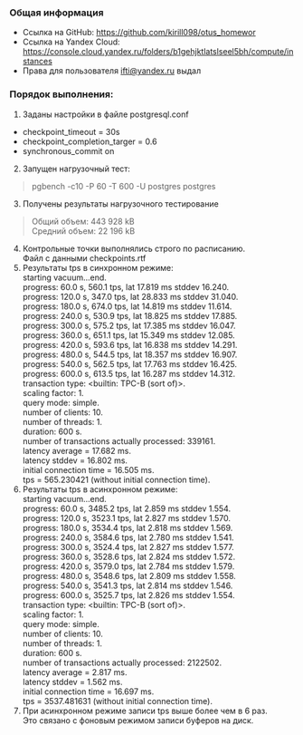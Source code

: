 ### Общая информация ###
* Ссылка на GitHub: https://github.com/kirill098/otus_homewor  
* Ссылка на Yandex Cloud: https://console.cloud.yandex.ru/folders/b1gehjktlatslseel5bh/compute/instances  
* Права для пользователя ifti@yandex.ru выдал

### Порядок выполнения: ###

1. Заданы настройки в файле postgresql.conf
- checkpoint_timeout = 30s
- checkpoint_completion_targer = 0.6
- synchronous_commit on
2. Запущен нагрузочный тест: 
> pgbench -c10 -P 60 -T 600 -U postgres postgres
3. Получены результаты нагрузочного тестирование
> Общий объем: 443 928 kB   
> Средний объем: 22 196 kB
4. Контрольные точки выполнялись строго по расписанию.  
   Файл с данными checkpoints.rtf
5. Результаты tps в синхронном режиме:  
starting vacuum...end.  
progress: 60.0 s, 560.1 tps, lat 17.819 ms stddev 16.240.     
progress: 120.0 s, 347.0 tps, lat 28.833 ms stddev 31.040.   
progress: 180.0 s, 674.0 tps, lat 14.819 ms stddev 11.614.   
progress: 240.0 s, 530.9 tps, lat 18.825 ms stddev 17.885.   
progress: 300.0 s, 575.2 tps, lat 17.385 ms stddev 16.047.   
progress: 360.0 s, 651.1 tps, lat 15.349 ms stddev 12.085.     
progress: 420.0 s, 593.6 tps, lat 16.838 ms stddev 14.291.   
progress: 480.0 s, 544.5 tps, lat 18.357 ms stddev 16.907.   
progress: 540.0 s, 562.5 tps, lat 17.763 ms stddev 16.425.   
progress: 600.0 s, 613.5 tps, lat 16.287 ms stddev 14.312.     
transaction type: <builtin: TPC-B (sort of)>.   
scaling factor: 1.   
query mode: simple.   
number of clients: 10.   
number of threads: 1.   
duration: 600 s.     
number of transactions actually processed: 339161.   
latency average = 17.682 ms.   
latency stddev = 16.802 ms.   
initial connection time = 16.505 ms.   
tps = 565.230421 (without initial connection time).     
6. Результаты tps в асинхронном режиме:  
starting vacuum...end.    
progress: 60.0 s, 3485.2 tps, lat 2.859 ms stddev 1.554.   
progress: 120.0 s, 3523.1 tps, lat 2.827 ms stddev 1.570.   
progress: 180.0 s, 3534.4 tps, lat 2.818 ms stddev 1.569.   
progress: 240.0 s, 3584.6 tps, lat 2.780 ms stddev 1.541.   
progress: 300.0 s, 3524.4 tps, lat 2.827 ms stddev 1.577.   
progress: 360.0 s, 3528.6 tps, lat 2.824 ms stddev 1.572.   
progress: 420.0 s, 3579.0 tps, lat 2.784 ms stddev 1.579.   
progress: 480.0 s, 3548.6 tps, lat 2.809 ms stddev 1.558.   
progress: 540.0 s, 3541.3 tps, lat 2.814 ms stddev 1.546.   
progress: 600.0 s, 3525.7 tps, lat 2.826 ms stddev 1.554.   
transaction type: <builtin: TPC-B (sort of)>.   
scaling factor: 1.   
query mode: simple.   
number of clients: 10.   
number of threads: 1.   
duration: 600 s.   
number of transactions actually processed: 2122502.   
latency average = 2.817 ms.    
latency stddev = 1.562 ms.   
initial connection time = 16.697 ms.           
tps = 3537.481631 (without initial connection time).   
7. При асинхронном режиме записи tps выше более чем в 6 раз.     
Это связано с фоновым режимом записи буферов на диск.  
